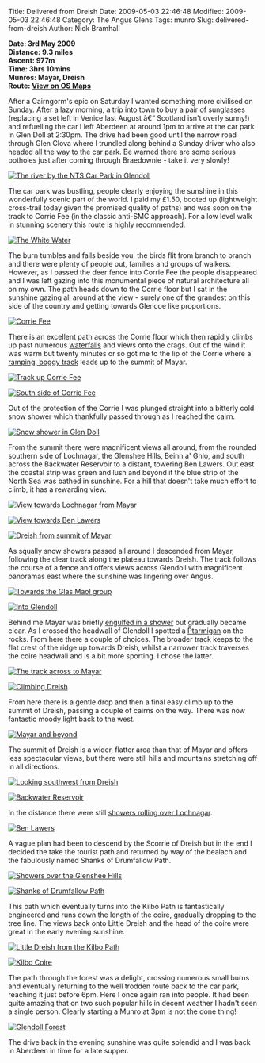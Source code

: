 Title: Delivered from Dreish
Date: 2009-05-03 22:46:48
Modified: 2009-05-03 22:46:48
Category: The Angus Glens
Tags: munro
Slug: delivered-from-dreish
Author: Nick Bramhall

**Date: 3rd May 2009  
Distance: 9.3 miles  
Ascent: 977m  
Time: 3hrs 10mins  
Munros: Mayar, Dreish  
Route: [View on OS Maps](https://www.invertedworld.co.uk/trip/319)**



After a Cairngorm's epic on Saturday I wanted something more civilised on Sunday. After a lazy morning, a trip into town to buy a pair of sunglasses (replacing a set left in Venice last August â€“ Scotland isn't overly sunny!) and refuelling the car I left Aberdeen at around 1pm to arrive at the car park in Glen Doll at 2:30pm. The drive had been good until the narrow road through Glen Clova where I trundled along behind a Sunday driver who also headed all the way to the car park. Be warned there are some serious potholes just after coming through Braedownie - take it very slowly!



[![The river by the NTS Car Park in Glendoll](http://farm4.static.flickr.com/3394/3501098174_38b2b73c28_b.jpg)](http://www.flickr.com/photos/black_friction/3501098174/)



The car park was bustling, people clearly enjoying the sunshine in this wonderfully scenic part of the world. I paid my £1.50, booted up (lightweight cross-trail today given the promised quality of paths) and was soon on the track to Corrie Fee (in the classic anti-SMC approach). For a low level walk in stunning scenery this route is highly recommended. 



[![The White Water](http://farm4.static.flickr.com/3634/3501126810_3360b074dd_b.jpg)](http://www.flickr.com/photos/black_friction/3501126810/)



The burn tumbles and falls beside you, the birds flit from branch to branch and there were plenty of people out, families and groups of walkers. However, as I passed the deer fence into Corrie Fee the people disappeared and I was left gazing into this monumental piece of natural architecture all on my own. The path heads down to the Corrie floor but I sat in the sunshine gazing all around at the view - surely one of the grandest on this side of the country and getting towards Glencoe like proportions.



[![Corrie Fee](http://farm4.static.flickr.com/3610/3500331669_b21757b18a_b.jpg)](http://www.flickr.com/photos/black_friction/3500331669/)



There is an excellent path across the Corrie floor which then rapidly climbs up past numerous [waterfalls](http://www.flickr.com/photos/black_friction/3501194496/in/set-72157617599228693/) and views onto the crags. Out of the wind it was warm but twenty minutes or so got me to the lip of the Corrie where a [ramping, boggy track](http://www.flickr.com/photos/black_friction/3500389203/in/set-72157617599228693/) leads up to the summit of Mayar. 



[![Track up Corrie Fee](http://farm4.static.flickr.com/3648/3500361383_bce95ac444_b.jpg)](http://www.flickr.com/photos/black_friction/3500361383/)



[![South side of Corrie Fee](http://farm4.static.flickr.com/3661/3501182468_e3096f074c_b.jpg)](http://www.flickr.com/photos/black_friction/3501182468/)



Out of the protection of the Corrie I was plunged straight into a bitterly cold snow shower which thankfully passed through as I reached the cairn.



[![Snow shower in Glen Doll](http://farm4.static.flickr.com/3407/3500398821_c762665d9b_b.jpg)](http://www.flickr.com/photos/black_friction/3500398821/)



From the summit there were magnificent views all around, from the rounded southern side of Lochnagar, the Glenshee Hills, Beinn a' Ghlo, and south across the Backwater Reservoir to a distant, towering Ben Lawers. Out east the coastal strip was green and lush and beyond it the blue strip of the North Sea was bathed in sunshine. For a hill that doesn't take much effort to climb, it has a rewarding view.



[![View towards Lochnagar from Mayar](http://farm4.static.flickr.com/3657/3501545842_0c5c0061bf_b.jpg)](http://www.flickr.com/photos/black_friction/3501545842/)



[![View towards Ben Lawers](http://farm4.static.flickr.com/3359/3501232790_1d80d0ee52_b.jpg)](http://www.flickr.com/photos/black_friction/3501232790/)



[![Dreish from summit of Mayar](http://farm4.static.flickr.com/3411/3501238082_041152506e_b.jpg)](http://www.flickr.com/photos/black_friction/3501238082/)



As squally snow showers passed all around I descended from Mayar, following the clear track along the plateau towards Dreish. The track follows the course of a fence and offers views across Glendoll with magnificent panoramas east where the sunshine was lingering over Angus.



[![Towards the Glas Maol group](http://farm4.static.flickr.com/3407/3500437569_e3831b52a2_b.jpg)](http://www.flickr.com/photos/black_friction/3500437569/)



[![Into Glendoll](http://farm4.static.flickr.com/3323/3501281006_aa1d77ea0b_b.jpg)](http://www.flickr.com/photos/black_friction/3501281006/)



Behind me Mayar was briefly [engulfed in a shower](http://www.flickr.com/photos/black_friction/3500446759/in/set-72157617599228693/) but gradually became clear. As I crossed the headwall of Glendoll I spotted a [Ptarmigan](http://www.flickr.com/photos/black_friction/3501290772/in/set-72157617599228693/) on the rocks. From here there a couple of choices. The broader track keeps to the flat crest of the ridge up towards Dreish, whilst a narrower track traverses the coire headwall and is a bit more sporting. I chose the latter.



[![The track across to Mayar](http://farm4.static.flickr.com/3621/3500480237_b474a540fc_b.jpg)](http://www.flickr.com/photos/black_friction/3500480237/)



[![Climbing Dreish](http://farm4.static.flickr.com/3625/3501304626_c8ebd4df7a_b.jpg)](http://www.flickr.com/photos/black_friction/3501304626/)



From here there is a gentle drop and then a final easy climb up to the summit of Dreish, passing a couple of cairns on the way. There was now fantastic moody light back to the west.



[![Mayar and beyond](http://farm4.static.flickr.com/3568/3500497447_634dcda06e_b.jpg)](http://www.flickr.com/photos/black_friction/3500497447/)



The summit of Dreish is a wider, flatter area than that of Mayar and offers less spectacular views, but there were still hills and mountains stretching off in all directions.



[![Looking southwest from Dreish](http://farm4.static.flickr.com/3351/3501332678_c48650f233_b.jpg)](http://www.flickr.com/photos/black_friction/3501332678/)



[![Backwater Reservoir](http://farm4.static.flickr.com/3337/3501340288_13cfa5e1a5_b.jpg)](http://www.flickr.com/photos/black_friction/3501340288/)



In the distance there were still [showers rolling over Lochnagar](http://www.flickr.com/photos/black_friction/3500529609/in/set-72157617599228693/).



[![Ben Lawers](http://farm4.static.flickr.com/3589/3501352886_e1e4db9601_b.jpg)](http://www.flickr.com/photos/black_friction/3501352886/)



A vague plan had been to descend by the Scorrie of Dreish but in the end I decided the take the tourist path and returned by way of the bealach and the fabulously named Shanks of Drumfallow Path.



[![Showers over the Glenshee Hills](http://farm4.static.flickr.com/3591/3501361340_608f02b489_b.jpg)](http://www.flickr.com/photos/black_friction/3501361340/)



[![Shanks of Drumfallow Path](http://farm4.static.flickr.com/3585/3500554745_65f741e871_b.jpg)](http://www.flickr.com/photos/black_friction/3500554745/)



This path which eventually turns into the Kilbo Path is fantastically engineered and runs down the length of the coire, gradually dropping to the tree line. The views back onto Little Dreish and the head of the coire were great in the early evening sunshine.



[![Little Dreish from the Kilbo Path](http://farm4.static.flickr.com/3414/3501548222_dc1c874de3_b.jpg)](http://www.flickr.com/photos/black_friction/3501548222/)



[![Kilbo Coire](http://farm4.static.flickr.com/3620/3501392510_48e39ef237_b.jpg)](http://www.flickr.com/photos/black_friction/3501392510/)



The path through the forest was a delight, crossing numerous small burns and eventually returning to the well trodden route back to the car park, reaching it just before 6pm. Here I once again ran into people. It had been quite amazing that on two such popular hills in decent weather I hadn't seen a single person. Clearly starting a Munro at 3pm is not the done thing!



[![Glendoll Forest](http://farm4.static.flickr.com/3358/3501401536_3bd6f382b2_b.jpg)](http://www.flickr.com/photos/black_friction/3501401536/)



The drive back in the evening sunshine was quite splendid and I was back in Aberdeen in time for a late supper.
